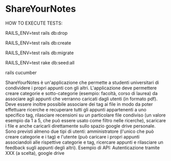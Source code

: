 # ShareYourNotes

HOW TO EXECUTE TESTS: 

RAILS_ENV=test rails db:drop

RAILS_ENV=test rails db:create

RAILS_ENV=test rails db:migrate

RAILS_ENV=test rake db:seed:all

rails cucumber

ShareYourNotes è un'applicazione che permette a studenti universitari di condividere i propri appunti con gli altri. L'applicazione deve permettere creare categorie e sotto-categorie (esempio: facoltà, corso di laurea) da associare agli appunti che verranno caricati dagli utenti (in formato pdf). Deve essere inoltre possibile associare dei tag ai file in modo da poter effettuare ricerche e recuperare tutti gli appunti appartenenti a uno specifico tag, rilasciare recensioni su un particolare file condiviso (un valore esempio da 1 a 5, che può essere usato come filtro nelle ricerche), scaricare i file e anche caricarli direttamente sullo spazio google  drive personale. Sono previsti almeno due tipi di utenti: amministratore (l'unico che può creare categorie e i tag) e l'utente (può caricare i propri appunti associandoli alle rispettive categorie e tag, ricercare appunti e rilasciare un feedback sugli appunti degli altri). 
Esempio di API: Autenticazione tramite XXX (a scelta), google drive
